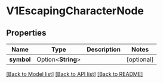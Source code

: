 # V1EscapingCharacterNode

## Properties

Name | Type | Description | Notes
------------ | ------------- | ------------- | -------------
**symbol** | Option<**String**> |  | [optional]

[[Back to Model list]](../README.md#documentation-for-models) [[Back to API list]](../README.md#documentation-for-api-endpoints) [[Back to README]](../README.md)


